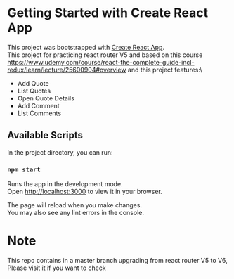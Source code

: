 # Getting Started with Create React App

This project was bootstrapped with [Create React App](https://github.com/facebook/create-react-app).\
This project for practicing react router V5 and based on this course https://www.udemy.com/course/react-the-complete-guide-incl-redux/learn/lecture/25600904#overview and this project features:\

- Add Quote
- List Quotes
- Open Quote Details
- Add Comment
- List Comments

## Available Scripts

In the project directory, you can run:

### `npm start`     

Runs the app in the development mode.\
Open [http://localhost:3000](http://localhost:3000) to view it in your browser.

The page will reload when you make changes.\
You may also see any lint errors in the console.

# Note
This repo contains in a master branch upgrading from react router V5 to V6, Please visit it if you want to check